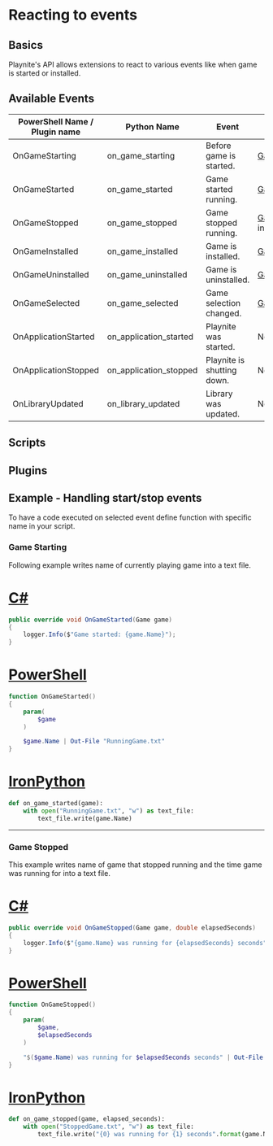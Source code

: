 Reacting to events
=====================

Basics
---------------------

Playnite's API allows extensions to react to various events like when game is started or installed.

Available Events
---------------------

|PowerShell Name / Plugin name | Python Name | Event | Passed Arguments |
| - | - | - | - |
| OnGameStarting | on_game_starting | Before game is started. | [Game](xref:Playnite.SDK.Models.Game) |
| OnGameStarted | on_game_started | Game started running. | [Game](xref:Playnite.SDK.Models.Game) |
| OnGameStopped | on_game_stopped | Game stopped running.  | [Game](xref:Playnite.SDK.Models.Game) and session length in seconds |
| OnGameInstalled | on_game_installed | Game is installed. | [Game](xref:Playnite.SDK.Models.Game) |
| OnGameUninstalled | on_game_uninstalled | Game is uninstalled. | [Game](xref:Playnite.SDK.Models.Game) |
| OnGameSelected | on_game_selected | Game selection changed. | [GameSelectionEventArgs](xref:Playnite.SDK.Events.GameSelectionEventArgs) |
| OnApplicationStarted | on_application_started | Playnite was started. | None |
| OnApplicationStopped | on_application_stopped | Playnite is shutting down. | None |
| OnLibraryUpdated | on_library_updated | Library was updated. | None |


Scripts
---------------------



Plugins
---------------------


Example - Handling start/stop events
---------------------

To have a code executed on selected event define function with specific name in your script.

### Game Starting

Following example writes name of currently playing game into a text file.

# [C#](#tab/csharp)
```csharp
public override void OnGameStarted(Game game)
{
    logger.Info($"Game started: {game.Name}");
}
```

# [PowerShell](#tab/tabpowershell)
```powershell
function OnGameStarted()
{
    param(
        $game
    )

    $game.Name | Out-File "RunningGame.txt"
}
```

# [IronPython](#tab/tabpython)
```python
def on_game_started(game):
    with open("RunningGame.txt", "w") as text_file:
        text_file.write(game.Name)
```
***

### Game Stopped

This example writes name of game that stopped running and the time game was running for into a text file.

# [C#](#tab/csharp)
```csharp
public override void OnGameStopped(Game game, double elapsedSeconds)
{
    logger.Info($"{game.Name} was running for {elapsedSeconds} seconds");
}
```

# [PowerShell](#tab/tabpowershell)
```powershell
function OnGameStopped()
{
    param(
        $game,
        $elapsedSeconds
    )

    "$($game.Name) was running for $elapsedSeconds seconds" | Out-File "StoppedGame.txt"
}
```

# [IronPython](#tab/tabpython)
```python
def on_game_stopped(game, elapsed_seconds):
    with open("StoppedGame.txt", "w") as text_file:
        text_file.write("{0} was running for {1} seconds".format(game.Name, elapsed_seconds))
```
